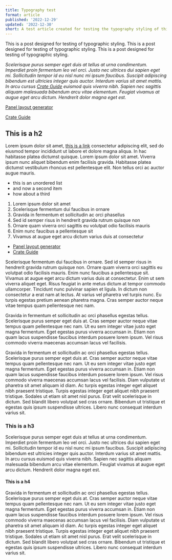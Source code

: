 ```yaml
---
title: Typography test
format: article
published: '2022-12-29'
updated: '2022-12-30'
short: A test article created for testing the typography styling of this site.
---
```


This is a post designed for testing of typographic styling. This is a post designed for testing of typographic styling. This is a post designed for testing of typographic styling.

_Scelerisque purus semper eget duis at tellus at urna condimentum. Imperdiet proin fermentum leo vel orci. Justo nec ultrices dui sapien eget mi. Sollicitudin tempor id eu nisl nunc mi ipsum faucibus. Suscipit adipiscing bibendum est ultricies integer quis auctor. Interdum varius sit amet mattis. In arcu cursus [Crate Guide](https://crate.guide/) euismod quis viverra nibh. Sapien nec sagittis aliquam malesuada bibendum arcu vitae elementum. Feugiat vivamus at augue eget arcu dictum. Hendrerit dolor magna eget est._

[Panel layout generator](https://panel-layout-generator.com/)

[Crate Guide](https://crate.guide/)

## This is a h2

Lorem ipsum dolor sit amet, [this is a link](https://crate.guide/) consectetur adipiscing elit, sed do eiusmod tempor incididunt ut labore et dolore magna aliqua. In hac habitasse platea dictumst quisque. Lorem ipsum dolor sit amet. Viverra ipsum nunc aliquet bibendum enim facilisis gravida. Habitasse platea dictumst vestibulum rhoncus est pellentesque elit. Non tellus orci ac auctor augue mauris.

- this is an unordered list
- and now a second item
- how about a third

1. Lorem ipsum dolor sit amet
2. Scelerisque fermentum dui faucibus in ornare
3. Gravida in fermentum et sollicitudin ac orci phasellus
4. Sed id semper risus in hendrerit gravida rutrum quisque non
5. Ornare quam viverra orci sagittis eu volutpat odio facilisis mauris
6. Enim nunc faucibus a pellentesque sit
7. Vivamus at augue eget arcu dictum varius duis at consectetur

- [Panel layout generator](https://panel-layout-generator.com/)
- [Crate Guide](https://crate.guide/)

Scelerisque fermentum dui faucibus in ornare. Sed id semper risus in hendrerit gravida rutrum quisque non. Ornare quam viverra orci sagittis eu volutpat odio facilisis mauris. Enim nunc faucibus a pellentesque sit. Vivamus at augue eget arcu dictum varius duis at consectetur. Enim ut sem viverra aliquet eget. Risus feugiat in ante metus dictum at tempor commodo ullamcorper. Tincidunt nunc pulvinar sapien et ligula. In dictum non consectetur a erat nam at lectus. At varius vel pharetra vel turpis nunc. Eu turpis egestas pretium aenean pharetra magna. Cras semper auctor neque vitae tempus quam pellentesque nec nam.

<div class="side-note">
Gravida in fermentum et sollicitudin ac orci phasellus egestas tellus. Scelerisque purus semper eget duis at. Cras semper auctor neque vitae tempus quam pellentesque nec nam. Ut eu sem integer vitae justo eget magna fermentum. Eget egestas purus viverra accumsan in. Etiam non quam lacus suspendisse faucibus interdum posuere lorem ipsum. Vel risus commodo viverra maecenas accumsan lacus vel facilisis.
</div>

Gravida in fermentum et sollicitudin ac orci phasellus egestas tellus. Scelerisque purus semper eget duis at. Cras semper auctor neque vitae tempus quam pellentesque nec nam. Ut eu sem integer vitae justo eget magna fermentum. Eget egestas purus viverra accumsan in. Etiam non quam lacus suspendisse faucibus interdum posuere lorem ipsum. Vel risus commodo viverra maecenas accumsan lacus vel facilisis. Diam vulputate ut pharetra sit amet aliquam id diam. Ac turpis egestas integer eget aliquet nibh praesent tristique. Turpis egestas integer eget aliquet nibh praesent tristique. Sodales ut etiam sit amet nisl purus. Erat velit scelerisque in dictum. Sed blandit libero volutpat sed cras ornare. Bibendum ut tristique et egestas quis ipsum suspendisse ultrices. Libero nunc consequat interdum varius sit.

### This is a h3

Scelerisque purus semper eget duis at tellus at urna condimentum. Imperdiet proin fermentum leo vel orci. Justo nec ultrices dui sapien eget mi. Sollicitudin tempor id eu nisl nunc mi ipsum faucibus. Suscipit adipiscing bibendum est ultricies integer quis auctor. Interdum varius sit amet mattis. In arcu cursus euismod quis viverra nibh. Sapien nec sagittis aliquam malesuada bibendum arcu vitae elementum. Feugiat vivamus at augue eget arcu dictum. Hendrerit dolor magna eget est.

#### This is a h4

Gravida in fermentum et sollicitudin ac orci phasellus egestas tellus. Scelerisque purus semper eget duis at. Cras semper auctor neque vitae tempus quam pellentesque nec nam. Ut eu sem integer vitae justo eget magna fermentum. Eget egestas purus viverra accumsan in. Etiam non quam lacus suspendisse faucibus interdum posuere lorem ipsum. Vel risus commodo viverra maecenas accumsan lacus vel facilisis. Diam vulputate ut pharetra sit amet aliquam id diam. Ac turpis egestas integer eget aliquet nibh praesent tristique. Turpis egestas integer eget aliquet nibh praesent tristique. Sodales ut etiam sit amet nisl purus. Erat velit scelerisque in dictum. Sed blandit libero volutpat sed cras ornare. Bibendum ut tristique et egestas quis ipsum suspendisse ultrices. Libero nunc consequat interdum varius sit.

